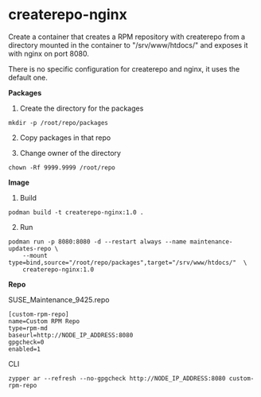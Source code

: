 # createrepo-nginx

Create a container that creates a RPM repository with createrepo from a
directory mounted in the container to "/srv/www/htdocs/" and exposes it
with nginx on port 8080.

There is no specific configuration for createrepo and nginx, it uses
the default one.

**Packages**

1. Create the directory for the packages

```console
mkdir -p /root/repo/packages
```

2. Copy packages in that repo

3. Change owner of the directory

```console
chown -Rf 9999.9999 /root/repo
```

**Image**

1. Build

```console
podman build -t createrepo-nginx:1.0 .
```

2. Run

```console
podman run -p 8080:8080 -d --restart always --name maintenance-updates-repo \
    --mount type=bind,source="/root/repo/packages",target="/srv/www/htdocs/"  \
    createrepo-nginx:1.0
```

**Repo**

SUSE_Maintenance_9425.repo

```
[custom-rpm-repo]
name=Custom RPM Repo
type=rpm-md
baseurl=http://NODE_IP_ADDRESS:8080
gpgcheck=0
enabled=1
```

CLI

```console
zypper ar --refresh --no-gpgcheck http://NODE_IP_ADDRESS:8080 custom-rpm-repo
```
